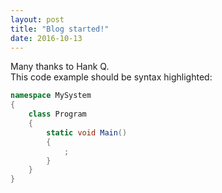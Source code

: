 ```yaml
---
layout: post
title: "Blog started!"
date: 2016-10-13
---
```


Many thanks to Hank Q.
<br>
This code example should be syntax highlighted:
<br>

```csharp
namespace MySystem
{
    class Program
    {
        static void Main()
        {
            ;
        }
    }
}
```